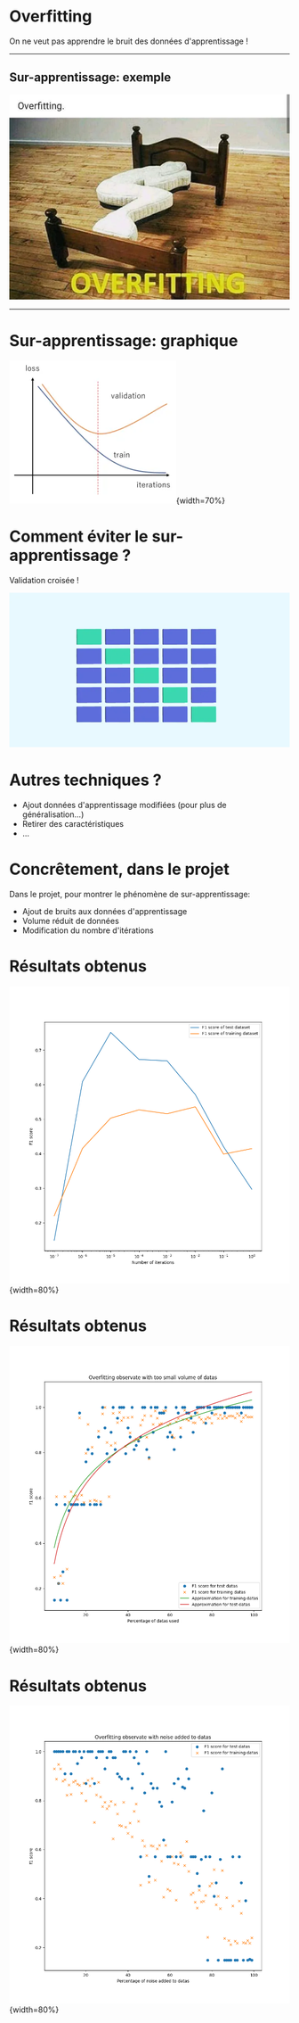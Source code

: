 # Overfitting 

On ne veut pas apprendre le bruit des données d'apprentissage !

---

## Sur-apprentissage: exemple

<img src="../res/overfitting_1.png" alt="overfitting_1">

---

# Sur-apprentissage: graphique

![larevueia.fr](../res/overfitting_2.png){width=70%}

# Comment éviter le sur-apprentissage ?

Validation croisée !

![datascientest.com](../res/crossvalidation.png)

# Autres techniques ?

- Ajout données d'apprentissage modifiées (pour plus de généralisation...)
- Retirer des caractéristiques
- ...

# Concrêtement, dans le projet

Dans le projet, pour montrer le phénomène de sur-apprentissage:

- Ajout de bruits aux données d'apprentissage
- Volume réduit de données
- Modification du nombre d'itérations

# Résultats obtenus

![](../res/overfitting.png){width=80%}

# Résultats obtenus

![](../res/overfitting_reg.png){width=80%}

# Résultats obtenus

![](../res/overfitting_reg_2.png){width=80%}
